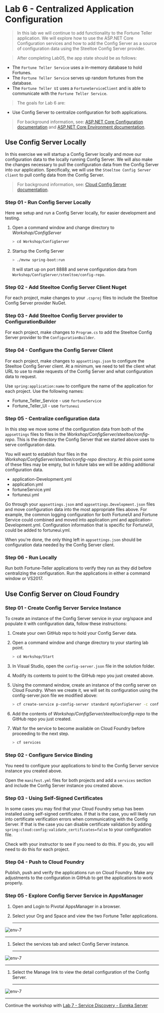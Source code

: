 # Lab 6 - Centralized Application Configuration

>In this lab we will continue to add functionality to the Fortune Teller application. We will explore how to use the ASP.NET Core Configuration services and how to add the Config Server as a source of configuration data using the Steeltoe Config Server provider.

>After completing Lab05, the app state should be as follows:

* The `Fortune Teller Service` uses a in-memory database to hold Fortunes.
* The `Fortune Teller Service` serves up random fortunes from the database.
* The `Fortune Teller UI` uses a `FortuneServiceClient` and is able to communicate with the `Fortune Teller Service`.

>The goals for Lab 6 are:

* Use Config Server to centralize configuration for both applications.

>For background information, see: [ASP.NET Core Configuration documentation](https://docs.microsoft.com/en-us/aspnet/core/fundamentals/configuration) and [ASP.NET Core Environment documentation](https://docs.microsoft.com/en-us/aspnet/core/fundamentals/environments).

## Use Config Server Locally

In this exercise we will startup a Config Server locally and move our configuration data to the locally running Config Server. We will also make the changes necessary to pull the configuration data from the Config Server into our application. Specifically, we will use the `Steeltoe Config Server client` to pull config data from the Config Server.

>For background information, see: [Cloud Config Server documentation](https://projects.spring.io/spring-cloud/).

### Step 01 - Run Config Server Locally

Here we setup and run a Config Server locally, for easier development and testing.

1. Open a command window and change directory to _Workshop/ConfigServer_

   ```bash
   > cd Workshop/ConfigServer
   ```

1. Startup the Config Server

   ```bash
   > ./mvnw spring-boot:run
   ```

   It will start up on port 8888 and serve configuration data from `Workshop/ConfigServer/steeltoe/config-repo`.

### Step 02 - Add Steeltoe Config Server Client Nuget

For each project, make changes to your `.csproj` files to include the Steeltoe Config Server provider NuGet.

### Step 03 - Add Steeltoe Config Server provider to ConfigurationBuilder

For each project, make changes to `Program.cs` to add the Steeltoe Config Server provider to the `ConfigurationBuilder`.

### Step 04 - Configure the Config Server Client

For each project, make changes to `appsettings.json` to configure the Steeltoe Config Server client.
At a minimum, we need to tell the client what URL to use to make requests of the Config Server and what configuration data to request.

Use `spring:application:name` to configure the name of the application for each project. Use the following names:

* Fortune_Teller_Service - use `fortuneService`
* Fortune_Teller_UI - use `fortuneui`

### Step 05 - Centralize configuration data

In this step we move some of the configuration data from both of the `appsettings` files to files in the _Workshop/ConfigServer/steeltoe/config-repo_.  This is the directory the Config Server that we started above uses to serve configuration data.

You will want to establish four files in the _Workshop/ConfigServer/steeltoe/config-repo_ directory.  At this point some of these files may be empty, but in future labs we will be adding additional configuration data.

* application-Development.yml
* application.yml
* fortuneService.yml
* fortuneui.yml

Go through your `appsettings.json` and `appsettings.Development.json` files and move configuration data into the most appropriate files above. For example, the common logging configuration for both FortuneUI and Fortune Service could combined and moved into application.yml and application-Development.yml. Configuration information that is specific for FortuneUI, could be added to fortuneui.yml.

When you're done, the only thing left in `appsettings.json` should be configuration data needed by the Config Server client.

### Step 06 - Run Locally

Run both Fortune-Teller applications to verify they run as they did before centralizing the configuration. Run the applications in either a command window or VS2017.

## Use Config Server on Cloud Foundry

### Step 01 - Create Config Server Service Instance

To create an instance of the Config Server service in your org/space and populate it with configuration data, follow these instructions:

1. Create your own GitHub repo to hold your Config Server data.
1. Open a command window and change directory to your starting lab point.

   ```bash
   > cd Workshop/Start
   ```
1. In Visual Studio, open the `config-server.json` file in the solution folder.
1. Modify its contents to point to the GitHub repo you just created above.
1. Using the command window, create an instance of the config server on Cloud Foundry. When we create it, we will set its configuration using the config-server.json file we modified above:

   ```bash
   > cf create-service p-config-server standard myConfigServer -c config-server.json
   ```
1. Add the contents of _Workshop/ConfigServer/steeltoe/config-repo_ to the GitHub repo you just created.
1. Wait for the service to become available on Cloud Foundry before proceeding to the next step.

   ```bash
   > cf services
   ```

### Step 02 - Configure Service Binding

You need to configure your applications to bind to the Config Server service instance you created above.

Open the `manifest.yml` files for both projects and add a `services` section and include the Config Server instance you created above.

### Step 03 - Using Self-Signed Certificates

In some cases you may find that your Cloud Foundry setup has been installed using self-signed certificates.  If that is the case, you will likely run into certificate verification errors when communicating with the Config Server.  If that is the case you can disable certificate validation by adding
`spring:cloud:config:validate_certificates=false` to your configuration file.

Check with your instructor to see if you need to do this. If you do, you will need to do this for each project.

### Step 04 - Push to Cloud Foundry

Publish, push and verify the applications run on Cloud Foundry. Make any adjustments to the configuration in GitHub to get the applications to work properly.

### Step 05 - Explore Config Server Service in AppsManager

1. Open and Login to Pivotal AppsManager in a browser.

1. Select your Org and Space and view the two Fortune Teller applications.

    ---

![env-7](../Common/images/Lab-06-appmanager-1.png)

   ---

1. Select the services tab and select Config Server instance.

    ---

![env-7](../Common/images/Lab-06-appmanager-2.png)

   ---

1. Select the Manage link to view the detail configuration of the Config Server.

    ---

![env-7](../Common/images/Lab-06-appmanager-3.png)

---
Continue the workshop with [Lab 7 - Service Discovery - Eureka Server](../Lab07/README.md)